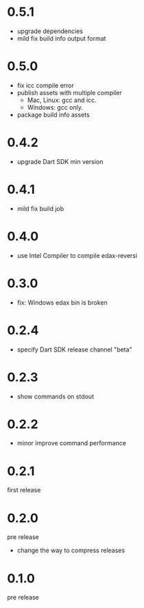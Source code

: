 # 0.5.1
- upgrade dependencies
- mild fix build info output format

# 0.5.0
- fix icc compile error
- publish assets with multiple compiler
  - Mac, Linux: gcc and icc.
  - Windows: gcc only.
- package build info assets

# 0.4.2
- upgrade Dart SDK min version

# 0.4.1
- mild fix build job

# 0.4.0
- use Intel Compiler to compile edax-reversi

# 0.3.0
- fix: Windows edax bin is broken

# 0.2.4
- specify Dart SDK release channel "beta"

# 0.2.3
- show commands on stdout

# 0.2.2
- minor improve command performance

# 0.2.1
first release

# 0.2.0
pre release

- change the way to compress releases

# 0.1.0
pre release
